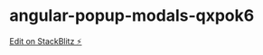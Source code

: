 # angular-popup-modals-qxpok6

[Edit on StackBlitz ⚡️](https://stackblitz.com/edit/angular-popup-modals-qxpok6)